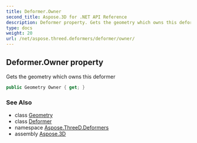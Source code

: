 ```yaml
---
title: Deformer.Owner
second_title: Aspose.3D for .NET API Reference
description: Deformer property. Gets the geometry which owns this deformer
type: docs
weight: 20
url: /net/aspose.threed.deformers/deformer/owner/
---
```

## Deformer.Owner property

Gets the geometry which owns this deformer

```csharp
public Geometry Owner { get; }
```

### See Also

* class [Geometry](../../../aspose.threed.entities/geometry/)
* class [Deformer](../)
* namespace [Aspose.ThreeD.Deformers](../../../aspose.threed.deformers/)
* assembly [Aspose.3D](../../../)


